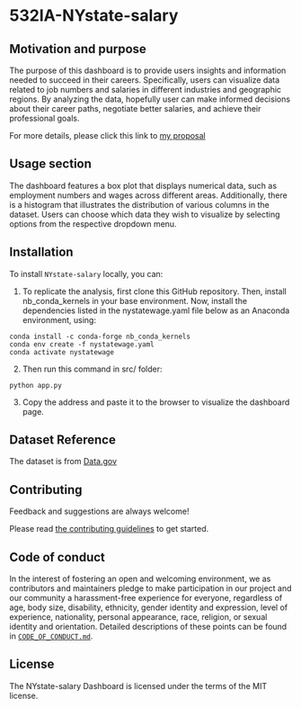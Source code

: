 # 532IA-NYstate-salary

## Motivation and purpose

The purpose of this dashboard is to provide users insights and information needed to succeed in their careers. Specifically, users can visualize data related to job numbers and salaries in different industries and geographic regions. By analyzing the data, hopefully user can make informed decisions about their career paths, negotiate better salaries, and achieve their professional goals.

For more details, please click this link to [my proposal](https://github.com/vincentho32/532IA-NYstate-salary/blob/main/proposal.md)


## Usage section

The dashboard features a box plot that displays numerical data, such as employment numbers and wages across different areas. Additionally, there is a histogram that illustrates the distribution of various columns in the dataset. Users can choose which data they wish to visualize by selecting options from the respective dropdown menu.


## Installation


To install `NYstate-salary` locally, you can:

1. To replicate the analysis, first clone this GitHub repository. Then, install nb_conda_kernels in your base environment. Now, install the dependencies listed in the nystatewage.yaml file below as an Anaconda environment, using:

```{r}
conda install -c conda-forge nb_conda_kernels
conda env create -f nystatewage.yaml
conda activate nystatewage
```

2. Then run this command in src/ folder:

```{r}
python app.py
```
3. Copy the address and paste it to the browser to visualize the dashboard page.


## Dataset Reference

The dataset is from [Data.gov](https://catalog.data.gov/dataset/occupational-employment-statistics)


## Contributing

Feedback and suggestions are always welcome! 

Please read [the contributing guidelines](https://github.com/vincentho32/532IA-NYstate-salary/blob/main/CONTRIBUTING.md)
to get started.
## Code of conduct

In the interest of fostering an open and welcoming environment, we as contributors and maintainers pledge to make participation in our project and our community a harassment-free experience for everyone, regardless of age, body size, disability, ethnicity, gender identity and expression, level of experience, nationality, personal appearance, race, religion, or sexual identity and orientation. Detailed descriptions
of these points can be found in [`CODE_OF_CONDUCT.md`](https://github.com/vincentho32/532IA-NYstate-salary/blob/main/CODE_OF_CONDUCT.md).

## License
The NYstate-salary Dashboard is licensed under the terms of the MIT license.

